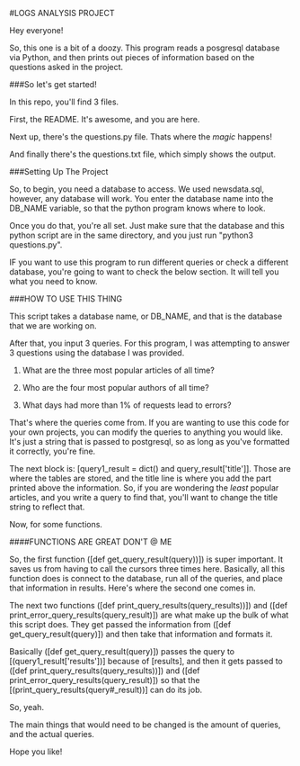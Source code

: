 #LOGS ANALYSIS PROJECT

Hey everyone!

So, this one is a bit of a doozy. This program reads a posgresql database via Python, and then prints out pieces of information based on the questions asked in the project.

###So let's get started!

In this repo, you'll find 3 files.

First, the README. It's awesome, and you are here.

Next up, there's the questions.py file. Thats where the _magic_ happens!

And finally there's the questions.txt file, which simply shows the output.

###Setting Up The Project

So, to begin, you need a database to access. We used newsdata.sql, however, any database will work. You enter the database name into the DB_NAME variable, so that the python program knows where to look.

Once you do that, you're all set. Just make sure that the database and this python script are in the same directory, and you just run "python3 questions.py". 

IF you want to use this program to run different queries or check a different database, you're going to want to check the below section. It will tell you what you need to know.

###HOW TO USE THIS THING

This script takes a database name, or DB_NAME, and that is the database that we are working on.

After that, you input 3 queries. For this program, I was attempting to answer 3 questions 
using the database I was provided. 

1. What are the three most popular articles of all time?

2. Who are the four most popular authors of all time?

3. What days had more than 1% of requests lead to errors?

That's where the queries come from. If you are wanting to use this code for your own projects, 
you can modify the queries to anything you would like. It's just a string that is passed to postgresql, 
so as long as you've formatted it correctly, you're fine.

The next block is: [query1_result = dict() and query_result['title']]. Those are where the tables are stored, 
and the title line is where you add the part printed above the information. So, if you are wondering 
the _least_ popular articles, and you write a query to find that, you'll want to change the title string to
reflect that.

Now, for some functions.

####FUNCTIONS ARE GREAT DON'T @ ME

So, the first function ([def get_query_result(query))]) is super important. It saves us from having 
to call the cursors three times here. Basically, all this function does is connect to the database, run
all of the queries, and place that information in results. Here's where the second one comes in.

The next two functions ([def print_query_results(query_results))]) and ([def print_error_query_results(query_result)])
are what make up the bulk of what this script does. They get passed the information from 
([def get_query_result(query)]) and then take that information and formats it.

Basically ([def get_query_result(query)]) passes the query to [(query1_result['results'])] because of [results], and then it gets passed to ([def print_query_results(query_results))]) and ([def print_error_query_results(query_result)])
so that the [(print_query_results(query#_result))] can do its job.

So, yeah.

The main things that would need to be changed is the amount of queries, and the actual queries. 

Hope you like!

